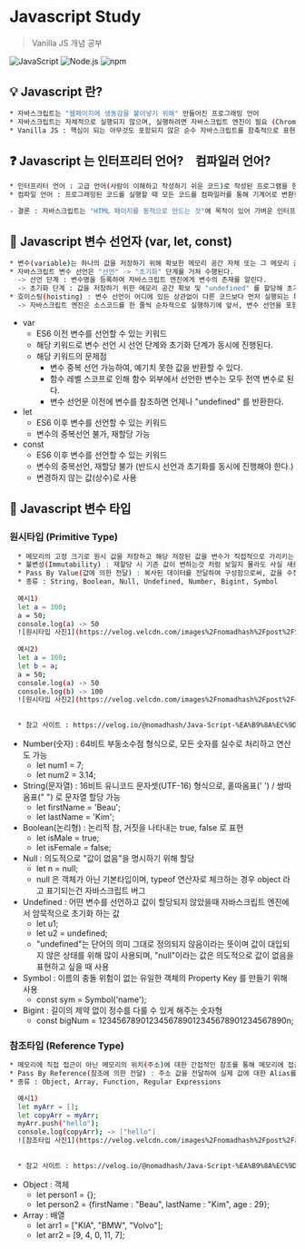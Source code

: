 # Javascript Study 
> Vanilla JS 개념 공부

![JavaScript](https://img.shields.io/badge/JavaScript-F7DF1E?style=flat-square&logo=JavaScript&logoColor=black)
![Node.js](https://img.shields.io/badge/Node.js-339933?style=flat-square&logo=Node.js&logoColor=white)
![npm](https://img.shields.io/badge/npm-CB3837?style=flat-square&logo=npm&logoColor=white)


## :bulb: Javascript 란?

```sh
* 자바스크립트는 "웹페이지에 생동감을 불어넣기 위해" 만들어진 프로그래밍 언어
* 자바스크립트는 자체적으로 실행되지 않으며, 실행하려면 자바스크립트 엔진이 필요 (Chrome : V8, Firefox : SpiderMonkey )
* Vanilla JS : 핵심이 되는 아무것도 포함되지 않은 순수 자바스크립트를 함축적으로 표현하는 것
```

## :question: Javascript 는 인터프리터 언어?　컴파일러 언어?
```sh
* 인터프리터 언어 : 고급 언어(사람이 이해하고 작성하기 쉬운 코드)로 작성된 프로그램을 한 줄 단위로 받아들여 번역하고, 번역과 동시에 프로그램을 한 줄 단위로 즉시 실행하는 언어
* 컴파일 언어 : 프로그래밍된 코드를 실행할 때 모든 코드를 컴파일러를 통해 기계어로 변환한 후에 파일을 생성하여 그 파일을 실행하는 언어

- 결론 : 자바스크립트는 "HTML 페이지를 동적으로 만드는 것"에 목적이 있어 가벼운 인터프리터 언어로 만들어졌다. 하지만, 자바스크립트의 성능을 크게 향상 시키기 위하여 실행되는 플랫폼에 따라 엔진(대부분의 현대 자바스크립트 엔진) 내부에서 컴파일 과정을 거친다.
```

## :eyes: Javascript 변수 선언자 (var, let, const)
```sh
* 변수(variable)는 하나의 값을 저장하기 위해 확보한 메모리 공간 자체 또는 그 메모리 공간을 식별하기 위해 붙인 이름
* 자바스크립트 변수 선언은 "선언" -> "초기화" 단계를 거쳐 수행된다.
  -> 선언 단계 : 변수명을 등록하여 자바스크립트 엔진에게 변수의 존재를 알린다.
  -> 초기화 단계 : 값을 저장하기 위한 메모리 공간 확보 및 "undefined" 를 할당해 초기화 한다.
* 호이스팅(hoisting) : 변수 선언이 어디에 있든 상관없이 다른 코드보다 먼저 실행되는 특징
  -> 자바스크립트 엔진은 소스코드를 한 줄씩 순차적으로 실행하기에 앞서, 변수 선언을 포함한 모든 선언문(ex. 변수 선언문, 함수 선언문 등)을 찾아내 먼저 실행한다.
```
* var 
    * ES6 이전 변수를 선언할 수 있는 키워드
    * 해당 키워드로 변수 선언 시 선언 단계와 초기화 단계가 동시에 진행된다.
    * 해당 키워드의 문제점
      * 변수 중복 선언 가능하여, 예기치 못한 값을 반환할 수 있다.
      * 함수 레벨 스코프로 인해 함수 외부에서 선언한 변수는 모두 전역 변수로 된다.
      * 변수 선언문 이전에 변수를 참조하면 언제나 "undefined" 를 반환한다.
* let
    * ES6 이후 변수를 선언할 수 있는 키워드
    * 변수의 중복선언 불가, 재할당 가능
* const
    * ES6 이후 변수를 선언할 수 있는 키워드
    * 변수의 중복선언, 재할당 불가 (반드시 선언과 초기화를 동시에 진행해야 한다.)
    * 변경하지 않는 값(상수)로 사용

## :eyes: Javascript 변수 타입
### 원시타입 (Primitive Type)
```sh
  * 메모리의 고정 크기로 원시 값을 저장하고 해당 저장된 값을 변수가 직접적으로 가리키는 형태 
  * 불변성(Immutability) : 재할당 시 기존 값이 변하는것 처럼 보일지 몰라도 사실 새로운 메모리에 재할당한 값이 저장되고 변수가 가리키는 메모리가 달라짐
  * Pass By Value(값에 의한 전달) : 복사된 데이터를 전달하여 구성함으로써, 값을 수정하여도 원본의 데이터에는 영향을 주지 않도록 하는 방식
  * 종류 : String, Boolean, Null, Undefined, Number, Bigint, Symbol
  
  예시1)
  let a = 100;
  a = 50;
  console.log(a) -> 50
  ![원시타입 사진1](https://velog.velcdn.com/images%2Fnomadhash%2Fpost%2F5e197937-108e-4f9c-8be8-0c8c04d3fe8e%2F%E1%84%89%E1%85%B3%E1%84%8F%E1%85%B3%E1%84%85%E1%85%B5%E1%86%AB%E1%84%89%E1%85%A3%E1%86%BA%202020-09-16%20%E1%84%8B%E1%85%A9%E1%84%92%E1%85%AE%207.02.57.png)
  
  예시2)
  let a = 100;
  let b = a;
  a = 50;
  console.log(a) -> 50
  console.log(b) -> 100
  ![원시타입 사진2](https://velog.velcdn.com/images%2Fnomadhash%2Fpost%2F4c48d687-2e50-42d0-a72a-28058f114cd1%2F%E1%84%89%E1%85%B3%E1%84%8F%E1%85%B3%E1%84%85%E1%85%B5%E1%86%AB%E1%84%89%E1%85%A3%E1%86%BA%202020-09-18%20%E1%84%8B%E1%85%A9%E1%84%92%E1%85%AE%204.01.34.png)
  
  
  * 참고 사이트 : https://velog.io/@nomadhash/Java-Script-%EA%B9%8A%EC%9D%80-%EB%B3%B5%EC%82%AC%EC%99%80-%EC%96%95%EC%9D%80-%EB%B3%B5%EC%82%AC
```
* Number(숫자) : 64비트 부동소수점 형식으로, 모든 숫자를 실수로 처리하고 연산도 가능
    * let num1 = 7;
    * let num2 = 3.14;
* String(문자열) : 16비트 유니코드 문자셋(UTF-16) 형식으로, 홑따옴표(' ') / 쌍따옴표(" ") 로 문자열 할당 가능
    * let firstName = 'Beau';
    * let lastName = 'Kim';
* Boolean(논리형) : 논리적 참, 거짓을 나타내는 true, false 로 표현
    * let isMale = true;
    * let isFemale = false;
* Null : 의도적으로 "값이 없음"을 명시하기 위해 할당
    * let n = null;
    * null 은 객체가 아닌 기본타입이며, typeof 연산자로 체크하는 경우 object 라고 표기되는건 자바스크립트 버그
* Undefined : 어떤 변수를 선언하고 값이 할당되지 않았을때 자바스크립트 엔진에서 암묵적으로 초기화 하는 값
  * let u1;
  * let u2 = undefined;
  * "undefined"는 단어의 의미 그대로 정의되지 않음이라는 뜻이며 값이 대입되지 않은 상태를 위해 많이 사용되며, "null"이라는 값은 의도적으로 값이 없음을 표현하고 싶을 때 사용
* Symbol : 이름의 충돌 위험이 없는 유일한 객체의 Property Key 를 만들기 위해 사용
  * const sym = Symbol('name');
* Bigint : 길이의 제약 없이 정수를 다룰 수 있게 해주는 숫자형
  * const bigNum = 1234567890123456789012345678901234567890n;

### 참조타입 (Reference Type)
```sh
* 메모리에 직접 접근이 아닌 메모리의 위치(주소)에 대한 간접적인 참조를 통해 메모리에 접근하는 데이터 타입
* Pass By Reference(참조에 의한 전달) : 주소 값을 전달하여 실제 값에 대한 Alias를 구성함으로써, 값을 수정하면 원본의 데이터가 수정되도록 하는 방식
* 종류 : Object, Array, Function, Regular Expressions

  예시1)
  let myArr = [];
  let copyArr = myArr;
  myArr.push("hello");
  console.log(copyArr); -> ["hello"]
  ![참조타입 사진1](https://velog.velcdn.com/images%2Fnomadhash%2Fpost%2Fac894f26-b94a-41f8-990e-8b44c6775d97%2F%E1%84%89%E1%85%B3%E1%84%8F%E1%85%B3%E1%84%85%E1%85%B5%E1%86%AB%E1%84%89%E1%85%A3%E1%86%BA%202020-09-16%20%E1%84%8B%E1%85%A9%E1%84%92%E1%85%AE%207.54.37.png)
  
  
  * 참고 사이트 : https://velog.io/@nomadhash/Java-Script-%EA%B9%8A%EC%9D%80-%EB%B3%B5%EC%82%AC%EC%99%80-%EC%96%95%EC%9D%80-%EB%B3%B5%EC%82%AC
```
* Object : 객체
  * let person1 = {};
  * let person2 = {firstName : "Beau", lastName : "Kim", age : 29};
* Array : 배열
  * let arr1 = ["KIA", "BMW", "Volvo"];
  * let arr2 = [9, 4, 0, 11, 7];
